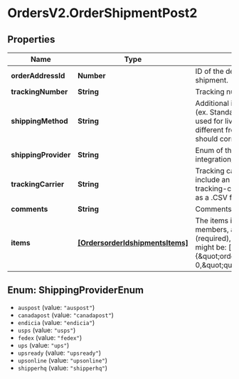 # OrdersV2.OrderShipmentPost2

## Properties
Name | Type | Description | Notes
------------ | ------------- | ------------- | -------------
**orderAddressId** | **Number** | ID of the desired &#x60;shipping_address&#x60; associated with the shipment. | [optional] 
**trackingNumber** | **String** | Tracking number of the shipment. | [optional] 
**shippingMethod** | **String** | Additional information to describe the method of shipment (ex. Standard, Ship by Weight, Custom Shipment). Can be used for live quotes from certain shipping providers. If different from &#x60;shipping_provider&#x60;, &#x60;shipping_method&#x60; should correspond to &#x60;tracking_carrier&#x60;.  | [optional] 
**shippingProvider** | **String** | Enum of the BigCommerce shipping-carrier integration/module. | [optional] 
**trackingCarrier** | **String** | Tracking carrier for the shipment. Acceptable values include an empty string (&#x60;\&quot;\&quot;&#x60;) or one of the valid tracking-carrier values viewable [here](https://docs.google.com/spreadsheets/d/1w9c_aECSCGyf-oOrvGeUniDl-ARGKemfZl0qSsav8D4/pubhtml?gid&#x3D;0&amp;single&#x3D;true) and downloadable as a .CSV file [here](https://docs.google.com/spreadsheets/d/1mTueEynfcEmwsU2y2Jd2MX-8GKwNZrmlRMBcIElg9aY/pub?gid&#x3D;0&amp;single&#x3D;true&amp;output&#x3D;csv). | [optional] 
**comments** | **String** | Comments the shipper wishes to add. | [optional] 
**items** | [**[OrdersorderIdshipmentsItems]**](OrdersorderIdshipmentsItems.md) | The items in the shipment. This object has the following members, all integer: order_product_id (required), quantity (required), product_id (read-only). A sample items value might be: [ {\&quot;order_product_id\&quot;:16,\&quot;product_id\&quot;: 0,\&quot;quantity\&quot;:2} ] | [optional] 

<a name="ShippingProviderEnum"></a>
## Enum: ShippingProviderEnum

* `auspost` (value: `"auspost"`)
* `canadapost` (value: `"canadapost"`)
* `endicia` (value: `"endicia"`)
* `usps` (value: `"usps"`)
* `fedex` (value: `"fedex"`)
* `ups` (value: `"ups"`)
* `upsready` (value: `"upsready"`)
* `upsonline` (value: `"upsonline"`)
* `shipperhq` (value: `"shipperhq"`)

